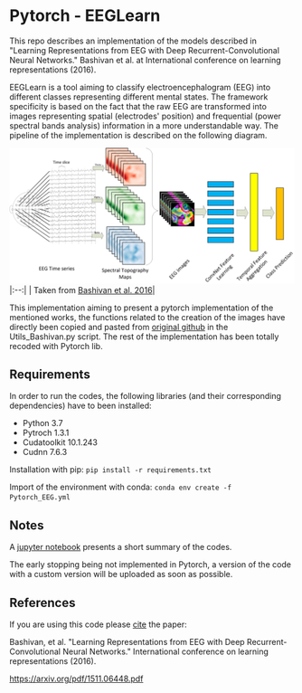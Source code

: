 # Pytorch - EEGLearn 

This repo describes an implementation of the models described in "Learning Representations from EEG with Deep Recurrent-Convolutional Neural Networks." Bashivan et al. at International conference on learning representations (2016).

EEGLearn is a tool aiming to classify electroencephalogram (EEG) into different classes representing different mental states. The framework specificity is based on the fact that the raw EEG are transformed into images representing spatial (electrodes' position) and frequential (power spectral bands analysis) information in a more understandable way. The pipeline of the implementation is described on the following diagram.

![alt text](diagram.png "Converting EEG recordings to movie snippets")
|:--:| 
| Taken from [Bashivan et al. 2016](https://arxiv.org/pdf/1511.06448.pdf)|


This implementation aiming to present a pytorch implementation of the mentioned works, the functions related to the creation of the images have directly been copied and pasted from [original github](https://github.com/pbashivan/EEGLearn) in the Utils_Bashivan.py script. The rest of the implementation has been totally recoded with Pytorch lib.

## Requirements

In order to run the codes, the following libraries (and their corresponding dependencies) have to been installed:

- Python     3.7
- Pytroch     1.3.1
- Cudatoolkit     10.1.243
- Cudnn     7.6.3

Installation with pip: `pip install -r requirements.txt`

Import of the environment with conda: `conda env create -f Pytorch_EEG.yml`


## Notes 

A [jupyter notebook](EEGLearn_ShortDemo.ipynb) presents a short summary of the codes.

The early stopping being not implemented in Pytorch, a version of the code with a custom version will be uploaded as soon as possible.


## References 

If you are using this code please [cite](Cite.bib) the paper:

Bashivan, et al. "Learning Representations from EEG with Deep Recurrent-Convolutional Neural Networks." International conference on learning representations (2016).

https://arxiv.org/pdf/1511.06448.pdf
